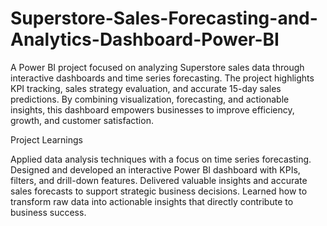 # Superstore-Sales-Forecasting-and-Analytics-Dashboard-Power-BI

A Power BI project focused on analyzing Superstore sales data through interactive dashboards and time series forecasting. The project highlights KPI tracking, sales strategy evaluation, and accurate 15-day sales predictions. By combining visualization, forecasting, and actionable insights, this dashboard empowers businesses to improve efficiency, growth, and customer satisfaction.

Project Learnings

Applied data analysis techniques with a focus on time series forecasting.
Designed and developed an interactive Power BI dashboard with KPIs, filters, and drill-down features.
Delivered valuable insights and accurate sales forecasts to support strategic business decisions.
Learned how to transform raw data into actionable insights that directly contribute to business success.
